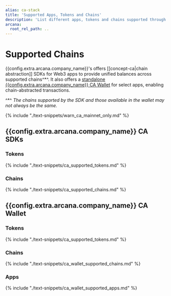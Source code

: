 ```yaml
---
alias: ca-stack
title: 'Supported Apps, Tokens and Chains'
description: 'List different apps, tokens and chains supported through the Arcana Chain Abstraction feature.'
arcana:
  root_rel_path: ..
---
```


# Supported Chains

{{config.extra.arcana.company_name}}'s offers [[concept-ca|chain abstraction]] SDKs for Web3 apps to provide unified balances across supported chains^*^. It also offers a [standalone {{config.extra.arcana.company_name}} CA Wallet]({{config.extra.arcana.ca_wallet_download_url}}) for select apps, enabling chain-abstracted transactions.

^*^ *The chains supported by the SDK and those available in the wallet may not always be the same.* 

{% include "./text-snippets/warn_ca_mainnet_only.md" %}

## {{config.extra.arcana.company_name}} CA SDKs

### Tokens

{% include "./text-snippets/ca_supported_tokens.md" %}

### Chains

{% include "./text-snippets/ca_supported_chains.md" %}

## {{config.extra.arcana.company_name}} CA Wallet

### Tokens

{% include "./text-snippets/ca_supported_tokens.md" %}

### Chains
      
{% include "./text-snippets/ca_wallet_supported_chains.md" %}

### Apps

{% include "./text-snippets/ca_wallet_supported_apps.md" %}